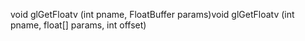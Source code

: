 void glGetFloatv (int pname, FloatBuffer params)void glGetFloatv (int pname, float[] params, int offset)